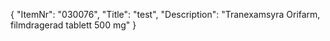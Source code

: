 {
  "ItemNr": "030076",
  "Title": "test",
  "Description": "Tranexamsyra Orifarm, filmdragerad tablett 500 mg"
}